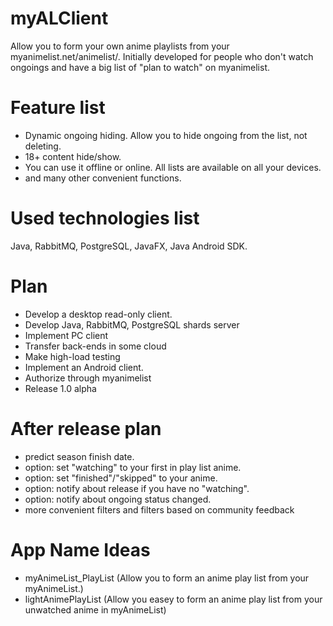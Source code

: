 # myALClient
Allow you to form your own anime playlists from your myanimelist.net/animelist/.
Initially developed for people who don't watch ongoings and have a big list of "plan to watch" on myanimelist. 

# Feature list
- Dynamic ongoing hiding. Allow you to hide ongoing from the list, not deleting.
- 18+ content hide/show.
- You can use it offline or online. All lists are available on all your devices.
- and many other convenient functions.

# Used technologies list
Java, RabbitMQ, PostgreSQL, JavaFX, Java Android SDK.

# Plan
- Develop a desktop read-only client.
- Develop Java, RabbitMQ, PostgreSQL shards server
- Implement PC client 
- Transfer back-ends in some cloud
- Make high-load testing
- Implement an Android client.
- Authorize through myanimelist
- Release 1.0 alpha

# After release plan
- predict season finish date.
- option: set "watching" to your first in play list anime.
- option: set "finished"/"skipped" to your anime.
- option: notify about release if you have no "watching".
- option: notify about ongoing status changed.
- more convenient filters and filters based on community feedback 

# App Name Ideas
- myAnimeList_PlayList (Allow you to form an anime play list from your myAnimeList.)
- lightAnimePlayList (Allow you easey to form an anime play list from your unwatched anime in myAnimeList)
